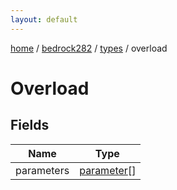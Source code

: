 ```yaml
---
layout: default
---
```


[home](/)  /  [bedrock282](/protocol/bedrock282)  /  [types](/protocol/bedrock282/types)  /  overload

# Overload

## Fields

Name | Type
---|---
parameters | [parameter](/protocol/bedrock282/types/parameter)[]
